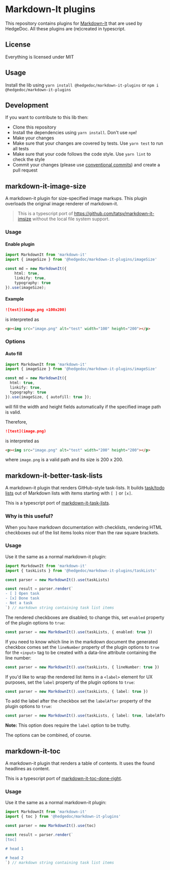 <!--
SPDX-FileCopyrightText: 2020 The HedgeDoc developers (see AUTHORS file)

SPDX-License-Identifier: CC0-1.0
-->

# Markdown-It plugins

This repository contains plugins for [Markdown-It](https://github.com/markdown-it/markdown-it) that are used by HedgeDoc.
All these plugins are (re)created in typescript.

## License
Everything is licensed under MIT

## Usage
Install the lib using `yarn install @hedgedoc/markdown-it-plugins` or `npm i @hedgedoc/markdown-it-plugins`

## Development
If you want to contribute to this lib then:
- Clone this repository
- Install the dependencies using `yarn install`. Don't use `npm`!
- Make your changes
- Make sure that your changes are covered by tests. Use `yarn test` to run all tests
- Make sure that your code follows the code style. Use `yarn lint` to check the style
- Commit your changes (please use [conventional commits](https://www.conventionalcommits.org/en/v1.0.0/)) and create a pull request

## markdown-it-image-size
A markdown-it plugin for size-specified image markups. This plugin overloads the original image renderer of markdown-it.
> This is a typescript port of https://github.com/tatsy/markdown-it-imsize without the local file system support.

### Usage

#### Enable plugin

```ts
import MarkdownIt from 'markdown-it'
import { imageSize } from '@hedgedoc/markdown-it-plugins/imageSize'

const md = new MarkdownIt({
    html: true,
    linkify: true,
    typography: true
}).use(imageSize);
```

#### Example

```md
![test](image.png =100x200)
```

is interpreted as

```html
<p><img src="image.png" alt="test" width="100" height="200"></p>
```

### Options

#### Auto fill

```ts
import MarkdownIt from 'markdown-it'
import { imageSize } from '@hedgedoc/markdown-it-plugins/imageSize'

const md = new MarkdownIt({
  html: true,
  linkify: true,
  typography: true
}).use(imageSize, { autofill: true });
```

will fill the width and height fields automatically if the specified image path is valid.

Therefore,

```md
![test](image.png)
```

is interpreted as

```html
<p><img src="image.png" alt="test" width="200" height="200"></p>
```

where ```image.png``` is a valid path and its size is 200 x 200.

## markdown-it-better-task-lists

A markdown-it plugin that renders GitHub-style task-lists. It builds [task/todo lists](https://github.com/blog/1825-task-lists-in-all-markdown-documents) out of Markdown lists with items starting with `[ ]` or `[x]`.

This is a typescript port of [markdown-it-task-lists](https://github.com/revin/markdown-it-task-lists).

### Why is this useful?

When you have markdown documentation with checklists, rendering HTML checkboxes
out of the list items looks nicer than the raw square brackets.

### Usage

Use it the same as a normal markdown-it plugin:

```ts
import MarkdownIt from 'markdown-it'
import { taskLists } from '@hedgedoc/markdown-it-plugins/taskLists'

const parser = new MarkdownIt().use(taskLists)

const result = parser.render(`
- [ ] Open task
- [x] Done task
- Not a task
`) // markdown string containing task list items
```

The rendered checkboxes are disabled; to change this, set `enabled` property of the
plugin options to `true`:

```ts
const parser = new MarkdownIt().use(taskLists, { enabled: true })
```

If you need to know which line in the markdown document the generated checkbox comes
set the `lineNumber` property of the plugin options to `true` for the
`<input>` tag to be created with a data-line attribute containing the line number:

```ts
const parser = new MarkdownIt().use(taskLists, { lineNumber: true })
```

If you'd like to wrap the rendered list items in a `<label>` element for UX
purposes, set the `label` property of the plugin options to `true`:

```ts
const parser = new MarkdownIt().use(taskLists, { label: true })
```

To add the label after the checkbox set the `labelAfter` property of the plugin
options to `true`:

```ts
const parser = new MarkdownIt().use(taskLists, { label: true, labelAfter: true })
```

**Note:** This option does require the `label` option to be truthy.

The options can be combined, of course.

## markdown-it-toc

A markdown-it plugin that renders a table of contents.
It uses the found headlines as content.

This is a typescript port of [markdown-it-toc-done-right](https://github.com/nagaozen/markdown-it-toc-done-right).

### Usage

Use it the same as a normal markdown-it plugin:

```ts
import MarkdownIt from 'markdown-it'
import { toc } from '@hedgedoc/markdown-it-plugins'

const parser = new MarkdownIt().use(toc)

const result = parser.render(`
[toc]

# head 1

# head 2
`) // markdown string containing task list items
```
